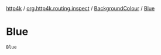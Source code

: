 [http4k](../../index.md) / [org.http4k.routing.inspect](../index.md) / [BackgroundColour](index.md) / [Blue](./-blue.md)

# Blue

`Blue`